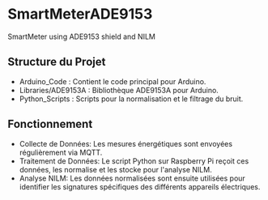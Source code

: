 # SmartMeterADE9153
SmartMeter using ADE9153 shield and NILM 
## Structure du Projet
- Arduino_Code : Contient le code principal pour Arduino.
- Libraries/ADE9153A : Bibliothèque ADE9153A pour Arduino.
- Python_Scripts : Scripts pour la normalisation et le filtrage du bruit.

## Fonctionnement
- Collecte de Données: Les mesures énergétiques sont envoyées régulièrement via MQTT.
- Traitement de Données: Le script Python sur Raspberry Pi reçoit ces données, les normalise et les stocke pour l'analyse NILM.
- Analyse NILM: Les données normalisées sont ensuite utilisées pour identifier les signatures spécifiques des différents appareils électriques.

